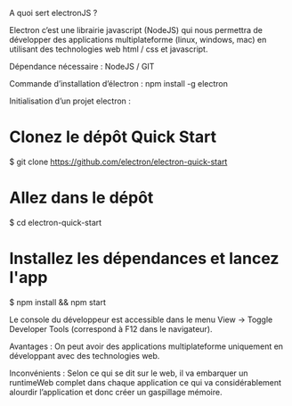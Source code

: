 A quoi sert electronJS ?

Electron c’est une librairie javascript (NodeJS) qui nous permettra de développer des applications multiplateforme (linux, windows, mac) en utilisant des technologies web html / css et javascript.

Dépendance nécessaire : 
NodeJS / GIT

Commande d’installation d’électron : 
npm install -g electron

Initialisation d’un projet electron : 

# Clonez le dépôt Quick Start
$ git clone https://github.com/electron/electron-quick-start

# Allez dans le dépôt
$ cd electron-quick-start

# Installez les dépendances et lancez l'app
$ npm install && npm start

Le console du développeur est accessible dans le menu 
View -> Toggle Developer Tools (correspond à F12 dans le navigateur).

Avantages : 
On peut avoir des applications multiplateforme uniquement en développant avec des technologies web.

Inconvénients :
Selon ce qui se dit sur le web, il va embarquer un runtimeWeb complet dans chaque application ce qui va considérablement alourdir l’application et donc créer un gaspillage mémoire.
